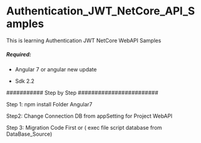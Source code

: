 # Authentication_JWT_NetCore_API_Samples
This is learning Authentication JWT NetCore WebAPI Samples

##### Required:

- Angular 7 or angular new update

- Sdk 2.2

########### Step by Step ########################

Step 1: npm install Folder Angular7

Step2: Change Connection DB from appSetting for Project WebAPI

Step 3: Migration Code First or ( exec file script database from DataBase_Source)





